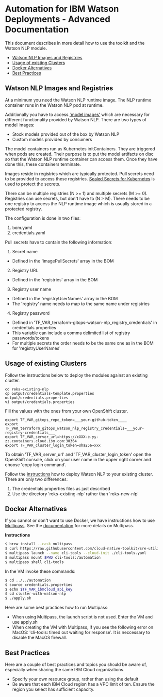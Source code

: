 # Automation for IBM Watson Deployments - Advanced Documentation

This document describes in more detail how to use the toolkit and the Watson NLP module.

* [Watson NLP Images and Registries](#watson-nlp-images-and-registries)
* [Usage of existing Clusters](#usage-of-existing-clusters)
* [Docker Alternatives](#docker-alternatives)
* [Best Practices](#best-practices)


## Watson NLP Images and Registries

At a minimum you need the Watson NLP runtime image. The NLP runtime container runs in the Watson NLP pod at runtime.

Additionally you have to access ['model images'](https://www.ibm.com/docs/en/watson-libraries?topic=models-catalog) which are necessary for different functionality provided by Watson NLP. There are two types of model images:

* Stock models provided out of the box by Watson NLP
* Custom models provided by consumers

The model containers run as Kubernetes initContainers. They are triggered when pods are created. Their purpose is to put the model artifacts on disc so that the Watson NLP runtime container can access them. Once they have done this, these containers terminate.

Images reside in registries which are typically protected. Pull secrets need to be provided to access these registries. [Sealed Secrets for Kubernetes](https://github.com/bitnami-labs/sealed-secrets) is used to protect the secrets.

There can be multiple registries (N >= 1) and multiple secrets (M >= 0). Registries can use secrets, but don't have to (N > M). There needs to be one registry to access the NLP runtime image which is usually stored in a protected registry.

The configuration is done in two files:

1. bom.yaml
2. credentials.yaml

Pull secrets have to contain the following information: 

1. Secret name 
  * Defined in the 'imagePullSecrets' array in the BOM 
2. Registry URL
  * Defined in the 'registries' array in the BOM
3. Registry user name
  * Defined in the 'registryUserNames' array in the BOM
  * The 'registry' name needs to map to the same name under registries 
4. Registry password 
  * Defined in 'TF_VAR_terraform-gitops-watson-nlp_registry_credentials' in credentials.properties 
  * This variable can include a comma delimited list of registry passwords/tokens
  * For multiple secrets the order needs to be the same one as in the BOM for 'registryUserNames' 


## Usage of existing Clusters

Follow the instructions below to deploy the modules against an existing cluster.

```
cd roks-existing-nlp
cp output/credentials-template.properties output/credentials.properties
vi output/credentials.properties
```

Fill the values with the ones from your own OpenShift cluster.

```
export TF_VAR_gitops_repo_token=___your-github-token____
export TF_VAR_terraform_gitops_watson_nlp_registry_credentials=___your-registry-credentials___
export TF_VAR_server_url=https://cXXX-e.yy-zz.containers.cloud.ibm.com:30364
export TF_VAR_cluster_login_token=sha256~xxx
```

To obtain 'TF_VAR_server_url' and 'TF_VAR_cluster_login_token' open the OpenShift console, click on your user name in the upper right corner and choose 'copy login command'.

Follow the [instructions](../README.md#instructions) how to deploy Watson NLP to your existing cluster. There are only two differences:

1. The credentials.properties files as just described
2. Use the directory 'roks-existing-nlp' rather than 'roks-new-nlp'


## Docker Alternatives

If you cannot or don't want to use Docker, we have instructions how to use [Multipass](https://multipass.run/). See the [documentation](https://github.com/cloud-native-toolkit/automation-solutions/blob/main/common-files/RUNTIMES.md) for more details on Multipass.

**Instructions**

```sh
$ brew install --cask multipass
$ curl https://raw.githubusercontent.com/cloud-native-toolkit/sre-utilities/main/cloud-init/cli-tools.yaml --output cli-tools.yaml
$ multipass launch --name cli-tools --cloud-init ./cli-tools.yaml
$ multipass mount $PWD cli-tools:/automation
$ multipass shell cli-tools
```

In the VM invoke these commands:

```sh
$ cd ../../automation
$ source credentials.properties
$ echo $TF_VAR_ibmcloud_api_key
$ cd cluster-with-watson-nlp 
$ ./apply.sh
```

Here are some best practices how to run Multipass:

* When using Multipass, the launch script is not used.  Enter the VM and use apply.sh
* When creating the VM with Multipass, if you see the following error on MacOS: 'cli-tools: timed out waiting for response'. It is neccessary to disable the MacOS firewall. 


## Best Practices

Here are a couple of best practices and topics you should be aware of, especially when sharing the same IBM Cloud organizations.

* Specify your own resource group, rather than using the default
* Be aware that each IBM Cloud region has a VPC limit of ten. Ensure the region you select has sufficient capacity.
